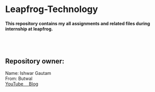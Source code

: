 # Leapfrog-Technology
<h4>This repository contains my all assignments and related files during internship at leapfrog.</h4><br><br>
<h2>Repository owner:</h2>
Name: Ishwar Gautam<br>
From: Butwal<br>
<a href="https://www.youtube.com/channel/UC4Wf9XNPsbXwQqfKlUZfmtw?sub_confirmation=1">YouTube&emsp;
<a href="https://ishwargautam.blogspot.com">Blog</a>
